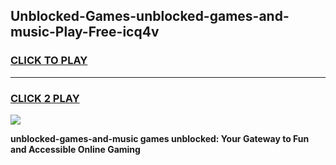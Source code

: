 
## Unblocked-Games-unblocked-games-and-music-Play-Free-icq4v
<h3>
<a href="https://premium76.site?title=unblocked-games-and-music&ref=23A">CLICK TO PLAY</a></h3>
<hr>

<h3>
<a href="https://premium76.site?title=unblocked-games-and-music&ref=23A">CLICK 2 PLAY</a>
  
</h3>

<a href="https://premium76.site?title=unblocked-games-and-music&ref=23A"><img src="https://clearcache.store/games.png"></a>


**unblocked-games-and-music games unblocked: Your Gateway to Fun and Accessible Online Gaming**
